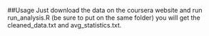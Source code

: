 ##Usage
Just download the data on the coursera website and run run_analysis.R
(be sure to put on the same folder) you will get the cleaned_data.txt 
and avg_statistics.txt. 